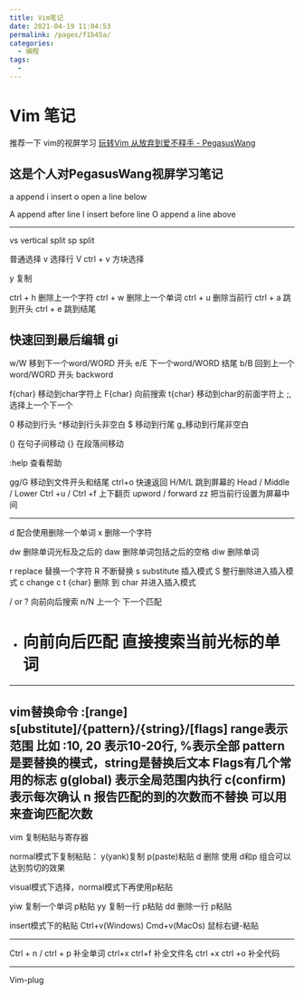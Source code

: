 ```yaml
---
title: Vim笔记
date: 2021-04-19 11:04:53
permalink: /pages/f1b45a/
categories:
  - 编程
tags:
  - 
---
```

# Vim 笔记

推荐一下 vim的视屏学习
[玩转Vim 从放弃到爱不释手 - PegasusWang](https://www.imooc.com/learn/1129)

这是个人对PegasusWang视屏学习笔记
---

a append i insert o open a line below

A append after line I insert before line O append a line above

---

vs vertical split sp split

普通选择 v 选择行 V ctrl + v 方块选择

y 复制

ctrl + h 删除上一个字符 ctrl + w 删除上一个单词 ctrl + u 删除当前行 ctrl + a 跳到开头 ctrl + e 跳到结尾

快速回到最后编辑 gi
---

w/W 移到下一个word/WORD 开头 e/E 下一个word/WORD 结尾 b/B 回到上一个word/WORD 开头 backword

f{char} 移动到char字符上 F{char} 向前搜索 t{char} 移动到char的前面字符上 ;,选择上一个下一个

0 移动到行头 ^移动到行头非空白 $ 移动到行尾 g_移动到行尾非空白

() 在句子间移动 {} 在段落间移动

:help 查看帮助

gg/G 移动到文件开头和结尾 ctrl+o 快速返回 H/M/L 跳到屏幕的 Head / Middle / Lower Ctrl +u / Ctrl +f 上下翻页 upword / forward zz 把当前行设置为屏幕中间

---

d 配合使用删除一个单词 x 删除一个字符

dw 删除单词光标及之后的 daw 删除单词包括之后的空格 diw 删除单词

r replace 替换一个字符 R 不断替换 s substitute 插入模式 S 整行删除进入插入模式 c change c t {char} 删除 到 char 并进入插入模式

/ or ? 向前向后搜索 n/N 上一个 下一个匹配

* # 向前向后匹配 直接搜索当前光标的单词

---

vim替换命令
:[range] s[ubstitute]/{pattern}/{string}/[flags]
range表示范围 比如 :10, 20 表示10-20行, %表示全部 pattern是要替换的模式，string是替换后文本 Flags有几个常用的标志 g(global) 表示全局范围内执行 c(confirm) 表示每次确认 n
报告匹配的到的次数而不替换 可以用来查询匹配次数
---

vim 复制粘贴与寄存器

normal模式下复制粘贴： y(yank)复制 p(paste)粘贴 d 删除 使用 d和p 组合可以达到剪切的效果

visual模式下选择，normal模式下再使用p粘贴

yiw 复制一个单词 p粘贴 yy 复制一行 p粘贴 dd 删除一行 p粘贴

insert模式下的粘贴 Ctrl+v(Windows)
Cmd+v(MacOs)
鼠标右键-粘贴

---


Ctrl + n / ctrl + p 补全单词 ctrl+x ctrl+f 补全文件名 ctrl +x ctrl +o 补全代码

---

Vim-plug


